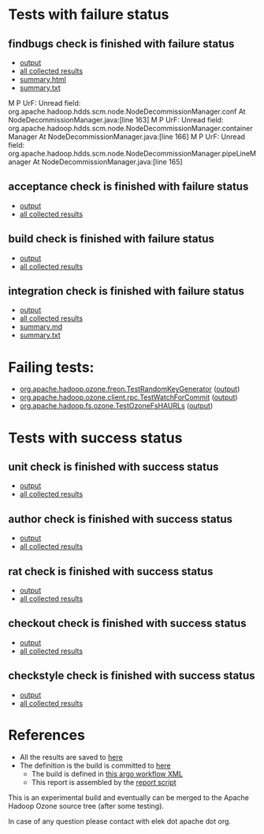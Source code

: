 # Tests with failure status

## findbugs check is finished with failure status

   * [output](https://raw.githubusercontent.com/elek/ozone-ci-q4/master/pr/pr-hdds-2196-x574v/findbugs/output.log)
   * [all collected results](https://github.com/elek/ozone-ci-q4/tree/master/pr/pr-hdds-2196-x574v/findbugs)
   * [summary.html](https://elek.github.io/ozone-ci-q4/pr/pr-hdds-2196-x574v/findbugs/summary.html)
   * [summary.txt](https://github.com/elek/ozone-ci-q4/tree/master/pr/pr-hdds-2196-x574v/findbugs/summary.txt)

M P UrF: Unread field: org.apache.hadoop.hdds.scm.node.NodeDecommissionManager.conf  At NodeDecommissionManager.java:[line 163]
M P UrF: Unread field: org.apache.hadoop.hdds.scm.node.NodeDecommissionManager.containerManager  At NodeDecommissionManager.java:[line 166]
M P UrF: Unread field: org.apache.hadoop.hdds.scm.node.NodeDecommissionManager.pipeLineManager  At NodeDecommissionManager.java:[line 165]

## acceptance check is finished with failure status

   * [output](https://raw.githubusercontent.com/elek/ozone-ci-q4/master/pr/pr-hdds-2196-x574v/acceptance/output.log)
   * [all collected results](https://github.com/elek/ozone-ci-q4/tree/master/pr/pr-hdds-2196-x574v/acceptance)


## build check is finished with failure status

   * [output](https://raw.githubusercontent.com/elek/ozone-ci-q4/master/pr/pr-hdds-2196-x574v/build/output.log)
   * [all collected results](https://github.com/elek/ozone-ci-q4/tree/master/pr/pr-hdds-2196-x574v/build)


## integration check is finished with failure status

   * [output](https://raw.githubusercontent.com/elek/ozone-ci-q4/master/pr/pr-hdds-2196-x574v/integration/output.log)
   * [all collected results](https://github.com/elek/ozone-ci-q4/tree/master/pr/pr-hdds-2196-x574v/integration)
   * [summary.md](https://github.com/elek/ozone-ci-q4/tree/master/pr/pr-hdds-2196-x574v/integration/summary.md)
   * [summary.txt](https://github.com/elek/ozone-ci-q4/tree/master/pr/pr-hdds-2196-x574v/integration/summary.txt)

# Failing tests: 

 * [org.apache.hadoop.ozone.freon.TestRandomKeyGenerator](hadoop-ozone/tools/org.apache.hadoop.ozone.freon.TestRandomKeyGenerator.txt) ([output](hadoop-ozone/tools/org.apache.hadoop.ozone.freon.TestRandomKeyGenerator-output.txt))
 * [org.apache.hadoop.ozone.client.rpc.TestWatchForCommit](hadoop-ozone/integration-test/org.apache.hadoop.ozone.client.rpc.TestWatchForCommit.txt) ([output](hadoop-ozone/integration-test/org.apache.hadoop.ozone.client.rpc.TestWatchForCommit-output.txt))
 * [org.apache.hadoop.fs.ozone.TestOzoneFsHAURLs](hadoop-ozone/ozonefs/org.apache.hadoop.fs.ozone.TestOzoneFsHAURLs.txt) ([output](hadoop-ozone/ozonefs/org.apache.hadoop.fs.ozone.TestOzoneFsHAURLs-output.txt))


# Tests with success status

## unit check is finished with success status

   * [output](https://raw.githubusercontent.com/elek/ozone-ci-q4/master/pr/pr-hdds-2196-x574v/unit/output.log)
   * [all collected results](https://github.com/elek/ozone-ci-q4/tree/master/pr/pr-hdds-2196-x574v/unit)


## author check is finished with success status

   * [output](https://raw.githubusercontent.com/elek/ozone-ci-q4/master/pr/pr-hdds-2196-x574v/author/output.log)
   * [all collected results](https://github.com/elek/ozone-ci-q4/tree/master/pr/pr-hdds-2196-x574v/author)


## rat check is finished with success status

   * [output](https://raw.githubusercontent.com/elek/ozone-ci-q4/master/pr/pr-hdds-2196-x574v/rat/output.log)
   * [all collected results](https://github.com/elek/ozone-ci-q4/tree/master/pr/pr-hdds-2196-x574v/rat)


## checkout check is finished with success status

   * [output](https://raw.githubusercontent.com/elek/ozone-ci-q4/master/pr/pr-hdds-2196-x574v/checkout/output.log)
   * [all collected results](https://github.com/elek/ozone-ci-q4/tree/master/pr/pr-hdds-2196-x574v/checkout)


## checkstyle check is finished with success status

   * [output](https://raw.githubusercontent.com/elek/ozone-ci-q4/master/pr/pr-hdds-2196-x574v/checkstyle/output.log)
   * [all collected results](https://github.com/elek/ozone-ci-q4/tree/master/pr/pr-hdds-2196-x574v/checkstyle)




# References

 * All the results are saved to [here](https://github.com/elek/ozone-ci-q4/tree/master/pr/pr-hdds-2196-x574v/)
 * The definition is the build is committed to [here](https://github.com/elek/argo-ozone)
    * The build is defined in [this argo workflow XML](https://github.com/elek/argo-ozone/blob/master/ozone-build.yaml)
    * This report is assembled by the [report script](https://github.com/elek/argo-ozone/blob/master/scripts/report.sh)

This is an experimental build and eventually can be merged to the Apache Hadoop Ozone source tree (after some testing).

In case of any question please contact with elek dot apache dot org.

